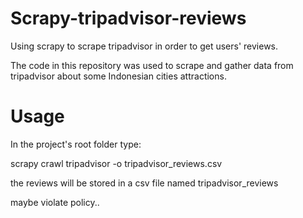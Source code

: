 # Scrapy-tripadvisor-reviews
Using scrapy to scrape tripadvisor in order to get users' reviews.

The code in this repository was used to scrape and gather data from tripadvisor about some Indonesian cities attractions.

# Usage
In the project's root folder type:

scrapy crawl tripadvisor -o tripadvisor_reviews.csv

the reviews will be stored in a csv file named tripadvisor_reviews

maybe violate policy..
